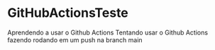 # GitHubActionsTeste
Aprendendo a usar o Github Actions
Tentando usar o Github Actions fazendo rodando em um push na branch main
